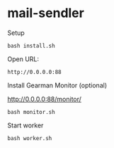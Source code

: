 # mail-sendler

Setup
```
bash install.sh
```

Open URL: 
```
http://0.0.0.0:88
```

Install Gearman Monitor (optional)

http://0.0.0.0:88/monitor/
```
bash monitor.sh
```

Start worker
```
bash worker.sh
```
